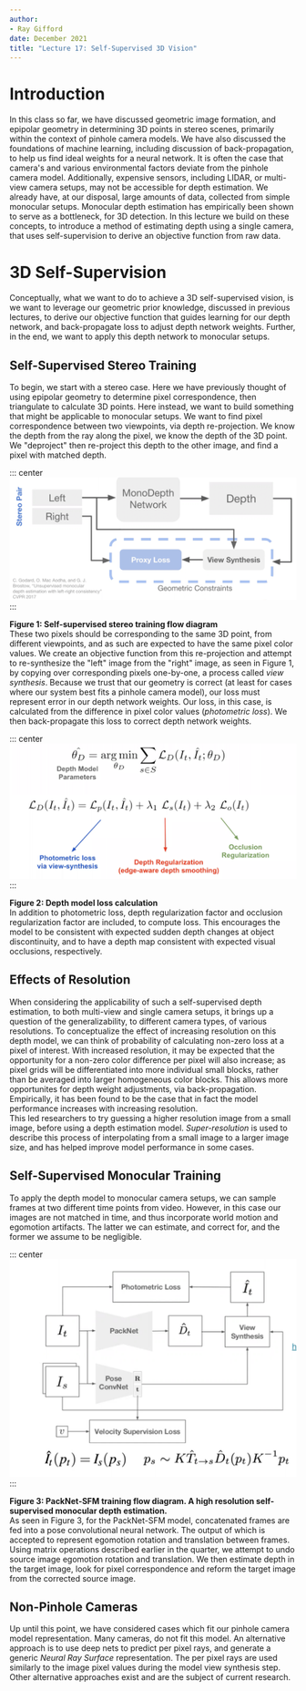 ```yaml
---
author:
- Ray Gifford
date: December 2021
title: "Lecture 17: Self-Supervised 3D Vision"
---
```


# Introduction

In this class so far, we have discussed geometric image formation, and
epipolar geometry in determining 3D points in stereo scenes, primarily
within the context of pinhole camera models. We have also
discussed the foundations of machine learning, including discussion of
back-propagation, to help us find ideal weights for a neural network. It
is often the case that camera's and various environmental factors
deviate from the pinhole camera model. Additionally, expensive sensors,
including LIDAR, or multi-view camera setups, may not be accessible for
depth estimation. We already have, at our disposal, large
amounts of data, collected from simple monocular setups. 
Monocular depth estimation has empirically been shown to serve as a
bottleneck, for 3D detection. In this lecture we build on these 
concepts, to introduce a method of estimating depth using a single
camera, that uses self-supervision to derive an objective function from
raw data.

# 3D Self-Supervision

Conceptually, what we want to do to achieve a 3D self-supervised vision,
is we want to leverage our geometric prior knowledge, discussed in
previous lectures, to derive our objective function that guides learning
for our depth network, and back-propagate loss to adjust depth network
weights. Further, in the end, we want to apply this depth network to
monocular setups.

## Self-Supervised Stereo Training

To begin, we start with a stereo case. Here we have previously thought
of using epipolar geometry to determine pixel correspondence, then
triangulate to calculate 3D points. Here instead, we want to build
something that might be applicable to monocular setups. We want to find
pixel correspondence between two viewpoints, via depth re-projection. We
know the depth from the ray along the pixel, we know the depth of the 3D
point. We \"deproject\" then re-project this depth to the other image,
and find a pixel with matched depth.

::: center
![image](Figure1.png)
:::

**Figure 1: Self-supervised stereo training flow diagram**\
These two pixels should be corresponding to the same 3D point, from
different viewpoints, and as such are expected to have the same pixel
color values. We create an objective function from this re-projection
and attempt to re-synthesize the \"left\" image from the \"right\"
image, as seen in Figure 1, by copying over corresponding pixels
one-by-one, a process called *view synthesis*. Because we trust that our
geometry is correct (at least for cases where our system best fits a
pinhole camera model), our loss must represent error in our depth
network weights. Our loss, in this case, is calculated from the difference
in pixel color values (*photometric loss*). We then back-propagate this
loss to correct depth network weights.

::: center
![image](Figure2.png)
:::

**Figure 2: Depth model loss calculation**\
In addition to photometric loss, depth regularization factor and
occlusion regularization factor are included, to compute loss. This
encourages the model to be consistent with expected sudden depth changes
at object discontinuity, and to have a depth map consistent with
expected visual occlusions, respectively.

## Effects of Resolution

When considering the applicability of such a self-supervised depth
estimation, to both multi-view and single camera setups, it brings up a
question of the generalizability, to different camera types, of various
resolutions. To conceptualize the effect of increasing resolution on
this depth model, we can think of probability of calculating non-zero
loss at a pixel of interest. With increased resolution, it may be
expected that the opportunity for a non-zero color difference per pixel
will also increase; as pixel grids will be differentiated into more
individual small blocks, rather than be averaged into larger
homogeneous color blocks. This allows more opportunites for depth weight
adjustments, via back-propagation. Empirically, it has been found to be the case
that in fact the model performance increases with increasing
resolution.\
This led researchers to try guessing a higher resolution image from a
small image, before using a depth estimation model. *Super-resolution*
is used to describe this process of interpolating from a small image to
a larger image size, and has helped improve model performance in some
cases.

## Self-Supervised Monocular Training

To apply the depth model to monocular camera setups, we can sample
frames at two different time points from video. However, in this case
our images are not matched in time, and thus incorporate world motion
and egomotion artifacts. The latter we can estimate, and correct for,
and the former we assume to be negligible.

::: center
![image](figure3.png)
:::

**Figure 3: PackNet-SFM training flow diagram. A high resolution
self-supervised monocular depth estimation.**\
As seen in Figure 3, for the PackNet-SFM model, concatenated frames are
fed into a pose convolutional neural network. The output of which is
accepted to represent egomotion rotation and translation between frames.
Using matrix operations described earlier in the quarter, we attempt to
undo source image egomotion rotation and translation. We then estimate
depth in the target image, look for pixel correspondence and reform the
target image from the corrected source image.

## Non-Pinhole Cameras

Up until this point, we have considered cases which fit our pinhole
camera model representation. Many cameras, do not fit this model. An
alternative approach is to use deep nets to predict per pixel rays, and
generate a generic *Neural Ray Surface* representation. The per pixel
rays are used similarly to the image pixel values during the model view
synthesis step. Other alternative approaches exist and are the subject
of current research.
